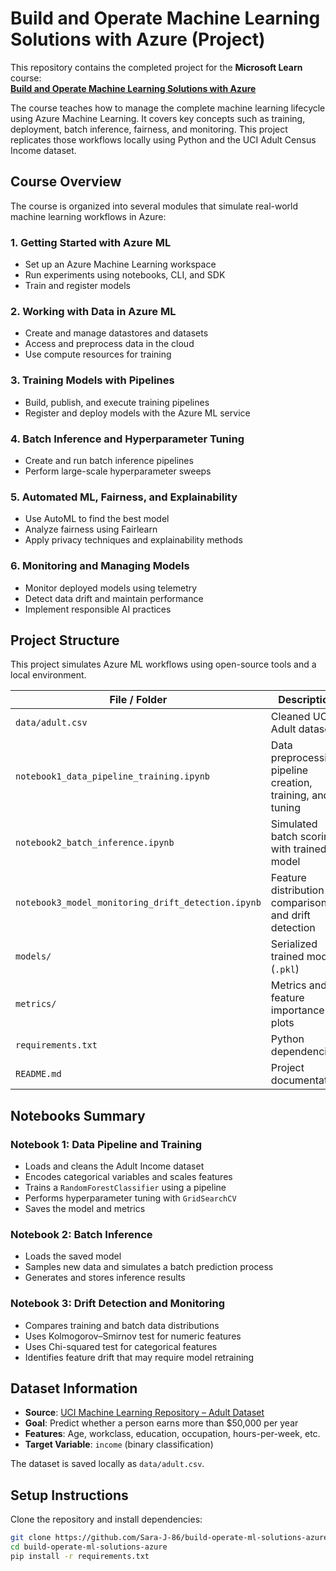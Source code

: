 # Build and Operate Machine Learning Solutions with Azure (Project)

This repository contains the completed project for the **Microsoft Learn** course:  
**[Build and Operate Machine Learning Solutions with Azure](https://learn.microsoft.com/en-us/training/paths/build-operate-machine-learning-solutions-azure/)**

The course teaches how to manage the complete machine learning lifecycle using Azure Machine Learning. It covers key concepts such as training, deployment, batch inference, fairness, and monitoring. This project replicates those workflows locally using Python and the UCI Adult Census Income dataset.


## Course Overview

The course is organized into several modules that simulate real-world machine learning workflows in Azure:

### 1. Getting Started with Azure ML
- Set up an Azure Machine Learning workspace
- Run experiments using notebooks, CLI, and SDK
- Train and register models

### 2. Working with Data in Azure ML
- Create and manage datastores and datasets
- Access and preprocess data in the cloud
- Use compute resources for training

### 3. Training Models with Pipelines
- Build, publish, and execute training pipelines
- Register and deploy models with the Azure ML service

### 4. Batch Inference and Hyperparameter Tuning
- Create and run batch inference pipelines
- Perform large-scale hyperparameter sweeps

### 5. Automated ML, Fairness, and Explainability
- Use AutoML to find the best model
- Analyze fairness using Fairlearn
- Apply privacy techniques and explainability methods

### 6. Monitoring and Managing Models
- Monitor deployed models using telemetry
- Detect data drift and maintain performance
- Implement responsible AI practices


## Project Structure

This project simulates Azure ML workflows using open-source tools and a local environment.

| File / Folder                                | Description                                                   |
|---------------------------------------------|---------------------------------------------------------------|
| `data/adult.csv`                             | Cleaned UCI Adult dataset                                     |
| `notebook1_data_pipeline_training.ipynb`     | Data preprocessing, pipeline creation, training, and tuning  |
| `notebook2_batch_inference.ipynb`            | Simulated batch scoring with trained model                   |
| `notebook3_model_monitoring_drift_detection.ipynb` | Feature distribution comparison and drift detection       |
| `models/`                                    | Serialized trained model (`.pkl`)                            |
| `metrics/`                                   | Metrics and feature importance plots                         |
| `requirements.txt`                           | Python dependencies                                           |
| `README.md`                                  | Project documentation                                         |


## Notebooks Summary

### Notebook 1: Data Pipeline and Training
- Loads and cleans the Adult Income dataset
- Encodes categorical variables and scales features
- Trains a `RandomForestClassifier` using a pipeline
- Performs hyperparameter tuning with `GridSearchCV`
- Saves the model and metrics

### Notebook 2: Batch Inference
- Loads the saved model
- Samples new data and simulates a batch prediction process
- Generates and stores inference results

### Notebook 3: Drift Detection and Monitoring
- Compares training and batch data distributions
- Uses Kolmogorov–Smirnov test for numeric features
- Uses Chi-squared test for categorical features
- Identifies feature drift that may require model retraining


## Dataset Information

- **Source**: [UCI Machine Learning Repository – Adult Dataset](https://archive.ics.uci.edu/ml/datasets/adult)
- **Goal**: Predict whether a person earns more than \$50,000 per year
- **Features**: Age, workclass, education, occupation, hours-per-week, etc.
- **Target Variable**: `income` (binary classification)

The dataset is saved locally as `data/adult.csv`.



## Setup Instructions

Clone the repository and install dependencies:

```bash
git clone https://github.com/Sara-J-86/build-operate-ml-solutions-azure.git
cd build-operate-ml-solutions-azure
pip install -r requirements.txt
